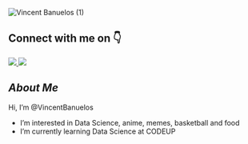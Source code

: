 ![Vincent Banuelos (1)](https://user-images.githubusercontent.com/107886535/183956996-bb5be67a-d0ff-4036-a1d8-4dba10300429.gif)

<h2> Connect with me on 👇</h2>
<a href="https://www.linkedin.com/in/vincent-banuelos/" target="_blank">
<img src="https://img.shields.io/badge/LinkedIn--blue" />
</a>
<a href="https://twitter.com/VBANUELOS21" target="_blank">
<img src="https://img.shields.io/badge/Twitter--blue" />
</a>
 
## *About Me*
Hi, I’m @VincentBanuelos
- I’m interested in Data Science, anime, memes, basketball and food
- I’m currently learning Data Science at CODEUP
